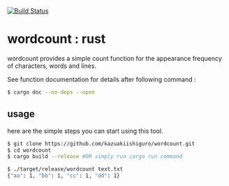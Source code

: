 [![Build Status](https://travis-ci.com/kazuakiishiguro/wordcount.svg?token=EyEadznrtEZg89CPHxSF&branch=master)](https://travis-ci.com/kazuakiishiguro/wordcount)

# wordcount : rust
wordcount provides a simple count function for the appearance frequency of characters, words and lines.

See function documentation for details after following command :

``` bash
$ cargo doc --no-deps --open
```

## usage

here are the simple steps you can start using this tool.

```bash
$ git clone https://github.com/kazuakiishiguro/wordcount.git
$ cd wordcount
$ cargo build --release #OR simply run cargo run command

$ ./target/release/wordcount text.txt
{"aa": 1, "bb": 1, "cc": 1, "dd": 1}
```